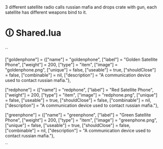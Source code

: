 3 different satellite radio calls russian mafia and drops crate with gun, each satellite has different weapons bind to it. 

# 🛈 Shared.lua
``


 ["goldenphone"]  = {["name"] = "goldenphone", ["label"] = "Golden Satellite Phone",	 ["weight"] = 200, 		["type"] = "item", 		["image"] = "goldenphone.png", 	["unique"] = false, 	["useable"] = true, 	["shouldClose"] = false,   ["combinable"] = nil,   ["description"] = "A communication device used to contact russian mafia."},

 ["redphone"]     = {["name"] = "redphone",    ["label"] = "Red Satellite Phone",	 ["weight"] = 200, 		["type"] = "item", 		["image"] = "redphone.png", 	["unique"] = false, 	["useable"] = true, 	["shouldClose"] = false,   ["combinable"] = nil,   ["description"] = "A communication device used to contact russian mafia."},

 ["greenphone"] 	 = {["name"] = "greenphone",  ["label"] = "Green Satellite Phone",	 ["weight"] = 200, 		["type"] = "item", 		["image"] = "greenphone.png", 	["unique"] = false, 	["useable"] = true, 	["shouldClose"] = false,   ["combinable"] = nil,   ["description"] = "A communication device used to contact russian mafia."},

``
